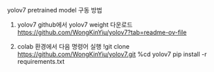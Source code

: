 yolov7 pretrained model 구동 방법

1. yolov7 github에서 yolov7 weight 다운로드
https://github.com/WongKinYiu/yolov7?tab=readme-ov-file

2. colab 환경에서 다음 명령어 실행
      !git clone https://github.com/WongKinYiu/yolov7.git
      %cd yolov7
      pip install -r requirements.txt
